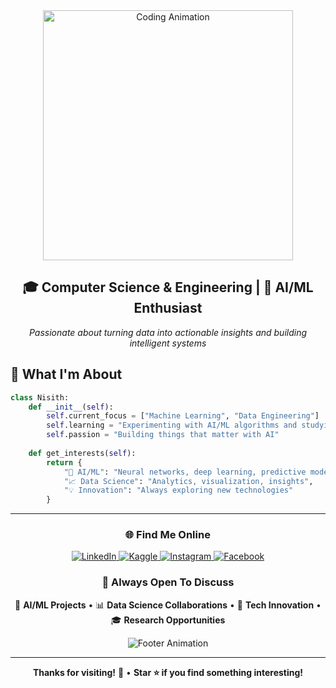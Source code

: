 <!-- <div align="center">
  <img src="https://readme-typing-svg.herokuapp.com?font=Orbitron&size=40&pause=1000&color=00D9FF&center=true&vCenter=true&width=600&lines=Hey+there!+👋;Nisith+here;AI%2FML+Enthusiast;Computer+Science+Student;Building+the+Future+🚀" alt="Typing SVG" />
</div> -->



<div align="center">
  <img src="https://media.giphy.com/media/qgQUggAC3Pfv687qPC/giphy.gif" width="400" alt="Coding Animation"/>
</div> 

<!-- Static header image fallback -->
<!-- <div align="center">
  <img src="images/Futuristic Gym and Music Fusion.png" alt="Header Image" style="width: 100%; max-width: 1584px; height: auto;" />
</div> -->
<div align="center">
  
<h2>🎓 <strong>Computer Science & Engineering</strong> | 🤖 <strong>AI/ML Enthusiast</strong></h2>

*Passionate about turning data into actionable insights and building intelligent systems*
  
</div>

## 🚀 What I'm About

```python
class Nisith:
    def __init__(self):
        self.current_focus = ["Machine Learning", "Data Engineering"]
        self.learning = "Experimenting with AI/ML algorithms and studying as a final year Computer Science undergraduate"
        self.passion = "Building things that matter with AI"
        
    def get_interests(self):
        return {
            "🧠 AI/ML": "Neural networks, deep learning, predictive models",
            "📈 Data Science": "Analytics, visualization, insights",
            "💡 Innovation": "Always exploring new technologies"
        }
```

---
<div align="center">

### 🌐 **Find Me Online**

<p align="center">
  <a href="https://www.linkedin.com/in/nisith-dissanayake-550b86268">
    <img src="https://img.shields.io/badge/LinkedIn-0077B5?style=for-the-badge&logo=linkedin&logoColor=white" alt="LinkedIn"/>
  </a>
  <a href="https://www.kaggle.com/nisith210144g">
    <img src="https://img.shields.io/badge/Kaggle-20BEFF?style=for-the-badge&logo=kaggle&logoColor=white" alt="Kaggle"/>
  </a>
  <a href="https://www.instagram.com/nisith_dissanayake/">
    <img src="https://img.shields.io/badge/Instagram-E4405F?style=for-the-badge&logo=instagram&logoColor=white" alt="Instagram"/>
  </a>
  <a href="https://www.facebook.com/profile.php?id=100075922505752">
    <img src="https://img.shields.io/badge/Facebook-1877F2?style=for-the-badge&logo=facebook&logoColor=white" alt="Facebook"/>
  </a>
</p>

### 💬 **Always Open To Discuss**
🤖 **AI/ML Projects** • 📊 **Data Science Collaborations** • 🚀 **Tech Innovation** • 🎓 **Research Opportunities**

<img src="https://readme-typing-svg.herokuapp.com?font=JetBrains+Mono&size=18&duration=3000&pause=1500&color=58A6FF&center=true&vCenter=true&width=700&lines=💡+Got+an+interesting+project%3F+Let's+collaborate!;🚀+Building+tomorrow's+AI+solutions+together;+📊Turning+data+into+meaningful+insights" alt="Footer Animation"/>

---

**Thanks for visiting!** 🙏 • **Star ⭐ if you find something interesting!**

</div> 
